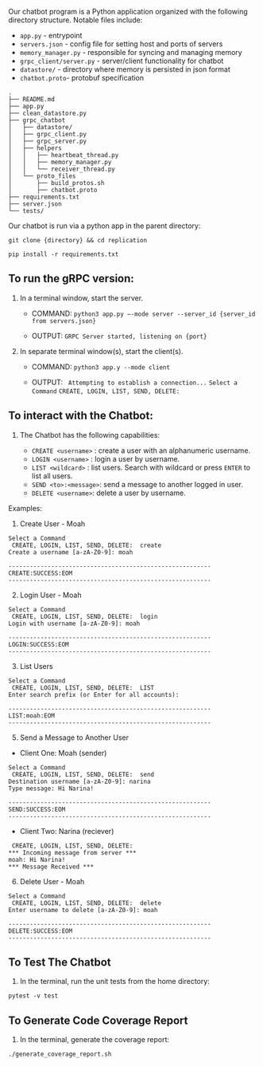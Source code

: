 Our chatbot program is a Python application organized with the following directory structure. Notable files include:
* `app.py` - entrypoint
* `servers.json` - config file for setting host and ports of servers
* `memory_manager.py` - responsible for syncing and managing memory
* `grpc_client/server.py` - server/client functionality for chatbot
* `datastore/` - directory where memory is persisted in json format
* `chatbot.proto`- protobuf specification
```
.
├── README.md
├── app.py
├── clean_datastore.py
├── grpc_chatbot
│   ├── datastore/
│   ├── grpc_client.py
│   ├── grpc_server.py
│   ├── helpers
│   │   ├── heartbeat_thread.py
│   │   ├── memory_manager.py
│   │   └── receiver_thread.py
│   └── proto_files
│       ├── build_protos.sh
│       ├── chatbot.proto
├── requirements.txt
├── server.json
└── tests/
```

Our chatbot is run via a python app in the parent directory:

``git clone {directory} && cd replication``

``pip install -r requirements.txt``


## To run the gRPC version:
  
1. In a terminal window, start the server.
    
    * COMMAND: ``python3 app.py —-mode server --server_id {server_id from servers.json}``
    
    * OUTPUT: ``GRPC Server started, listening on {port}``
   

2. In separate terminal window(s), start the client(s). 
    
    *  COMMAND: ``python3 app.y --mode client ``
    
    *  OUTPUT: `` Attempting to establish a connection...``
            ``Select a Command``
             ``CREATE, LOGIN, LIST, SEND, DELETE:``
             
             
  
## To interact with the Chatbot:
  
1. The Chatbot has the following capabilities:
    
    * ``CREATE <username>`` : create a user with an alphanumeric username.
    * ``LOGIN <username>`` : login a user by username.
    * ``LIST <wildcard>`` : list users. Search with wildcard or press ``ENTER`` to list all users.
    * ``SEND <to>:<message>``: send a message to another logged in user.
    * ``DELETE <username>``: delete a user by username.



Examples: 
1. Create User - Moah

```
Select a Command
 CREATE, LOGIN, LIST, SEND, DELETE:  create
Create a username [a-zA-Z0-9]: moah

---------------------------------------------------------
CREATE:SUCCESS:EOM
---------------------------------------------------------
```

2. Login User - Moah

```
Select a Command
 CREATE, LOGIN, LIST, SEND, DELETE:  login
Login with username [a-zA-Z0-9]: moah

---------------------------------------------------------
LOGIN:SUCCESS:EOM
---------------------------------------------------------
```

3. List Users

```
Select a Command
 CREATE, LOGIN, LIST, SEND, DELETE:  LIST
Enter search prefix (or Enter for all accounts):

---------------------------------------------------------
LIST:moah:EOM
---------------------------------------------------------
```

5. Send a Message to Another User


  * Client One: Moah (sender)
```
Select a Command
 CREATE, LOGIN, LIST, SEND, DELETE:  send
Destination username [a-zA-Z0-9]: narina
Type message: Hi Narina!

---------------------------------------------------------
SEND:SUCCESS:EOM
---------------------------------------------------------
```
  * Client Two: Narina (reciever)

```Select a Command
 CREATE, LOGIN, LIST, SEND, DELETE:
*** Incoming message from server ***
moah: Hi Narina!
*** Message Received ***
```

6. Delete User - Moah

```
Select a Command
 CREATE, LOGIN, LIST, SEND, DELETE:  delete
Enter username to delete [a-zA-Z0-9]: moah

---------------------------------------------------------
DELETE:SUCCESS:EOM
---------------------------------------------------------
```


## To Test The Chatbot

1. In the terminal, run the unit tests from the home directory:

``pytest -v test``

## To Generate Code Coverage Report

1. In the terminal, generate the coverage report:

``./generate_coverage_report.sh``



